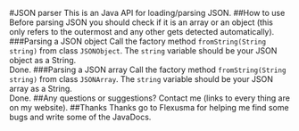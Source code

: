 #JSON parser
This is an Java API for loading/parsing JSON.
##How to use
Before parsing JSON you should check if it is an array or an object (this only refers to the outermost and any other gets detected automatically).
###Parsing a JSON object
Call the factory method `fromString(String string)` from class `JSONObject`. The `string` variable should be your JSON object as a String.<br>Done.
###Parsing a JSON array
Call the factory method `fromString(String string)` from class `JSONArray`. The `string` variable should be your JSON array as a String.<br>Done.
##Any questions or suggestions?
Contact me (links to every thing are on my website).
##Thanks
Thanks go to Flexusma for helping me find some bugs and write some of the JavaDocs.
